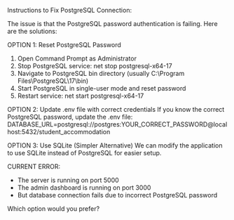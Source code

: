 Instructions to Fix PostgreSQL Connection:

The issue is that the PostgreSQL password authentication is failing. Here are the solutions:

OPTION 1: Reset PostgreSQL Password
1. Open Command Prompt as Administrator
2. Stop PostgreSQL service: net stop postgresql-x64-17
3. Navigate to PostgreSQL bin directory (usually C:\Program Files\PostgreSQL\17\bin\)
4. Start PostgreSQL in single-user mode and reset password
5. Restart service: net start postgresql-x64-17

OPTION 2: Update .env file with correct credentials
If you know the correct PostgreSQL password, update the .env file:
DATABASE_URL=postgresql://postgres:YOUR_CORRECT_PASSWORD@localhost:5432/student_accommodation

OPTION 3: Use SQLite (Simpler Alternative)
We can modify the application to use SQLite instead of PostgreSQL for easier setup.

CURRENT ERROR: 
- The server is running on port 5000
- The admin dashboard is running on port 3000  
- But database connection fails due to incorrect PostgreSQL password

Which option would you prefer?
